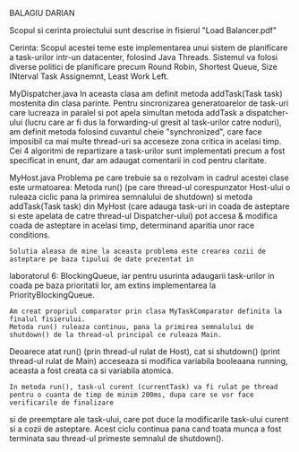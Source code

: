 BALAGIU DARIAN

 Scopul si cerinta proiectului sunt descrise in fisierul "Load Balancer.pdf"

Cerinta:
Scopul acestei teme este implementarea unui sistem de planificare a task-urilor intr-un datacenter, folosind
Java Threads. Sistemul va folosi diverse politici de planificare precum Round Robin, Shortest Queue, Size INterval Task Assignemnt, Least Work Left.

MyDispatcher.java
    In aceasta clasa am definit metoda addTask(Task task) mostenita din clasa parinte. Pentru sincronizarea
generatoarelor de task-uri care lucreaza in paralel si pot apela simultan metoda addTask a dispatcher-ului (lucru care ar fi dus la forwarding-ul gresit al task-urilor catre noduri),
am definit metoda folosind cuvantul cheie "synchronized", care face imposibil ca mai multe thread-uri sa acceseze zona critica in acelasi timp.
    Cei 4 algoritmi de repartizare a task-urilor sunt implementati precum a fost specificat in enunt, dar am adaugat comentarii in cod pentru claritate.

MyHost.java
    Problema pe care trebuie sa o rezolvam in cadrul acestei clase este urmatoarea:
Metoda run() (pe care thread-ul corespunzator Host-ului o ruleaza ciclic pana la primirea semnalului de shutdown)
si metoda addTask(Task task) din MyHost (care adauga task-uri in coada de asteptare si este apelata de catre thread-ul Dispatcher-ului)
pot accesa & modifica coada de asteptare in acelasi timp, determinand aparitia unor race conditions.

    Solutia aleasa de mine la aceasta problema este crearea cozii de asteptare pe baza tipului de date prezentat in
laboratorul 6: BlockingQueue, iar pentru usurinta adaugarii task-urilor in coada pe baza prioritatii lor,
am extins implementarea la PriorityBlockingQueue.

    Am creat propriul comparator prin clasa MyTaskComparator definita la finalul fisierului.
    Metoda run() ruleaza continuu, pana la primirea semnalului de shutdown() de la thread-ul principal ce ruleaza Main.
Deoarece atat run() (prin thread-ul rulat de Host), cat si shutdown() (print thread-ul rulat de Main) acceseaza si modifica variabila booleaana running,
aceasta a fost creata ca si variabila atomica.

    In metoda run(), task-ul curent (currentTask) va fi rulat pe thread pentru o cuanta de timp de minim 200ms, dupa care se vor face verificarile de finalizare
si de preemptare ale task-ului, care pot duce la modificarile task-ului curent si a cozii de asteptare.
Acest ciclu continua pana cand toata munca a fost terminata sau thread-ul primeste semnalul de shutdown().
